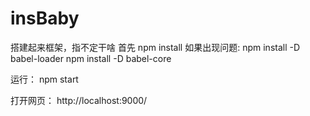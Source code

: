 # insBaby
搭建起来框架，指不定干啥
首先 npm install 
如果出现问题:
npm install -D babel-loader
npm install -D babel-core

运行：
npm start

打开网页：
http://localhost:9000/
